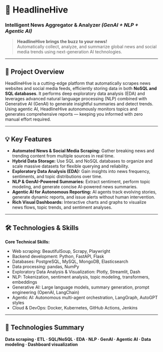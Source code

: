 # 🐝 HeadlineHive  
### Intelligent News Aggregator & Analyzer *(GenAI + NLP + Agentic AI)*

> **HeadlineHive brings the buzz to your news!**  
> Automatically collect, analyze, and summarize global news and social media trends using next-generation AI technologies.

---

## 🚀 Project Overview

HeadlineHive is a cutting-edge platform that automatically scrapes news websites and social media feeds, efficiently storing data in both **NoSQL and SQL databases**. It performs deep exploratory data analysis (EDA) and leverages advanced natural language processing (NLP) combined with Generative AI (GenAI) to generate insightful summaries and detect trends. Using agentic AI, HeadlineHive autonomously monitors topics and generates comprehensive reports — keeping you informed with zero manual effort required.

---

## 💡 Key Features

- **Automated News & Social Media Scraping:** Gather breaking news and trending content from multiple sources in real time.  
- **Hybrid Data Storage:** Use SQL and NoSQL databases to organize and scale massive datasets for flexible querying and reliability.  
- **Exploratory Data Analysis (EDA):** Gain insights into news frequency, sentiments, and topic distributions over time.  
- **NLP & GenAI-Powered Summaries:** Extract sentiment, perform topic modeling, and generate concise AI-powered news summaries.  
- **Agentic AI for Autonomous Reporting:** AI agents track evolving stories, generate dynamic reports, and issue alerts without human intervention.  
- **Rich Visual Dashboards:** Interactive charts and graphs to visualize news flows, topic trends, and sentiment analyses.

---

## 🛠️ Technologies & Skills

**Core Technical Skills:**

- Web scraping: BeautifulSoup, Scrapy, Playwright  
- Backend development: Python, FastAPI, Flask  
- Databases: PostgreSQL, MySQL, MongoDB, Elasticsearch  
- Data processing: pandas, NumPy  
- Exploratory Data Analysis & Visualization: Plotly, Streamlit, Dash  
- NLP: Tokenization, sentiment analysis, topic modeling, transformers, embeddings  
- Generative AI: Large language models, summary generation, prompt engineering (OpenAI, LangChain)  
- Agentic AI: Autonomous multi-agent orchestration, LangGraph, AutoGPT styles  
- Cloud & DevOps: Docker, Kubernetes, GitHub Actions, Jenkins  

---

## 🧩 Technologies Summary

**Data scraping · ETL · SQL/NoSQL · EDA · NLP · GenAI · Agentic AI · Data modeling · Dashboard visualization**
